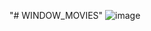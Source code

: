 "# WINDOW_MOVIES" 
![image](https://github.com/TrinhLongVu/WINDOW_MOVIES/assets/101052923/5f566b7f-989f-4b16-befa-cf6dc014a286)
